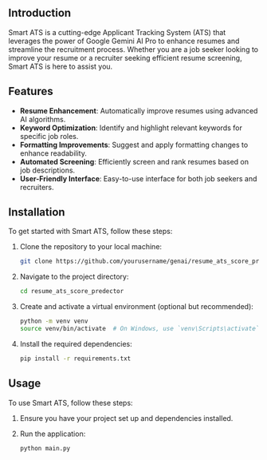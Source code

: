 ## Introduction

Smart ATS is a cutting-edge Applicant Tracking System (ATS) that leverages the power of Google Gemini AI Pro to enhance resumes and streamline the recruitment process. Whether you are a job seeker looking to improve your resume or a recruiter seeking efficient resume screening, Smart ATS is here to assist you.

## Features

- **Resume Enhancement**: Automatically improve resumes using advanced AI algorithms.
- **Keyword Optimization**: Identify and highlight relevant keywords for specific job roles.
- **Formatting Improvements**: Suggest and apply formatting changes to enhance readability.
- **Automated Screening**: Efficiently screen and rank resumes based on job descriptions.
- **User-Friendly Interface**: Easy-to-use interface for both job seekers and recruiters.

## Installation

To get started with Smart ATS, follow these steps:

1. Clone the repository to your local machine:
    ```bash
    git clone https://github.com/yourusername/genai/resume_ats_score_predector.git
    ```

2. Navigate to the project directory:
    ```bash
    cd resume_ats_score_predector
    ```

3. Create and activate a virtual environment (optional but recommended):
    ```bash
    python -m venv venv
    source venv/bin/activate  # On Windows, use `venv\Scripts\activate`
    ```

4. Install the required dependencies:
    ```bash
    pip install -r requirements.txt
    ```

## Usage

To use Smart ATS, follow these steps:

1. Ensure you have your project set up and dependencies installed.

2. Run the application:
    ```bash
    python main.py
    ```
